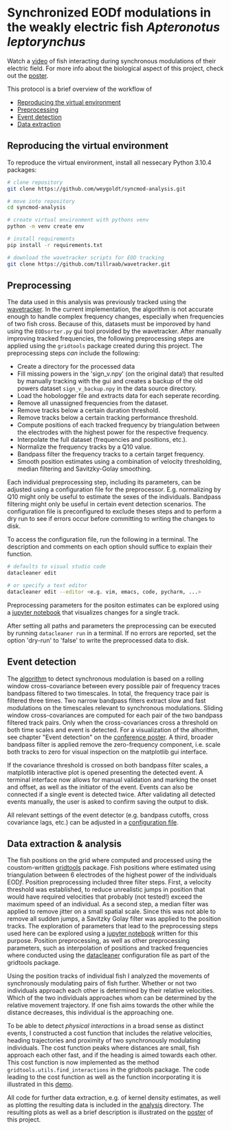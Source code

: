 # Synchronized EODf modulations in the weakly electric fish *Apteronotus leptorynchus*

Watch a [video](https://www.youtube.com/watch?v=ihDTMcn7LWM) of fish interacting during synchronous modulations of their electric field. For more info about the biological aspect of this project, check out the [poster](./poster/main.pdf).

This protocol is a brief overview of the workflow of

  - [Reproducing the virtual environment](#reproducing-the-environment)
  - [Preprocessing](#preprocessing)
  - [Event detection](#event-detection)
  - [Data extraction](#data-extraction)


## Reproducing the virtual environment

To reproduce the virtual environment, install all nessecary Python 3.10.4 packages:

```sh
# clone repository
git clone https://github.com/weygoldt/syncmod-analysis.git

# move into repository
cd syncmod-analysis

# create virtual environment with pythons venv
python -m venv create env

# install requirements
pip install -r requirements.txt

# download the wavetracker scripts for EOD tracking
git clone https://github.com/tillraab/wavetracker.git
```

## Preprocessing

The data used in this analysis was previously tracked using the [wavetracker](https://github.com/tillraab/wavetracker.git). In the current implementation, the algorithm is not accurate enough to handle complex frequency changes, especially when frequencies of two fish cross. Because of this, datasets must be imporoved by hand using the `EODsorter.py` gui tool provided by the wavetracker. After manually improving tracked frequencies, the following preprocessing steps are applied using the `gridtools` package created during this project. The preprocessing steps *can* include the following:

- Create a directory for the processed data
- Fill missing powers in the 'sign_v.npy' (on the original data!) that resulted by manually tracking with the gui and creates a backup of the old powers dataset `sign_v_backup.npy` in the data source directory.
- Load the hobologger file and extracts data for each seperate recording.
- Remove all unassigned frequencies from the dataset.
- Remove tracks below a certain duration threshold.
- Remove tracks below a certain tracking performance threshold.
- Compute positions of each tracked frequency by triangulation between the electrodes with the highest power for the respective frequency.
- Interpolate the full dataset (frequencies and positions, etc.).
- Normalize the frequency tracks by a Q10 value.
- Bandpass filter the frequency tracks to a certain target frequency.
- Smooth position estimates using a combination of velocity thresholding, median filtering and Savitzky-Golay smoothing.

Each individual preprocessing step, including its parameters, can be adjusted using a configuration file for the preprocessor. E.g. normalizing by Q10 might only be useful to estimate the sexes of the individuals. Bandpass filtering might only be useful in certain event detection scenarios. The configuration file is preconfigured to exclude theses steps and to perform a dry run to see if errors occur before committing to writing the changes to disk.

To access the configuration file, run the following in a terminal. The description and comments on each option should suffice to explain their function.

```sh
# defaults to visual studio code
datacleaner edit

# or specify a text editor
datacleaner edit --editor <e.g. vim, emacs, code, pycharm, ...>
```

Preprocessing parameters for the positon estimates can be explored using a [jupyter notebook](demos/position_preprocessing_explorer.ipynb) that visualizes changes for a single track.

After setting all paths and parameters the preprocessing can be executed by running `datacleaner run` in a terminal. If no errors are reported, set the option 'dry-run' to 'false' to write the preprocessed data to disk.

## Event detection

The [algorithm](/covdetector/) to detect synchronous modulation is based on a rolling window cross-covariance between every possible pair of frequency traces bandpass filtered to two timescales. In total, the frequency trace pair is filtered three times. Two narrow bandpass filters extract slow and fast modulations on the timescales relevant to synchronous modulations. Sliding window cross-covariances are computed for each pair of the two bandpass filtered track pairs. Only when the cross-covariances cross a threshold on both time scales and event is detected. For a visualization of the alhorithm, see chapter "Event detection" on the [conference poster](poster/main.pdf). A third, broader bandpass filter is applied remove the zero-frequency component, i.e. scale both tracks to zero for visual inspection on the matplotlib gui interface.

If the covariance threshold is crossed on both bandpass filter scales, a matplotlib interactive plot is opened presenting the detected event. A terminal interface now allows for manual validation and marking the onset and offset, as well as the initiator of the event. Events can also be connected if a single event is detected twice. After validating all detected events manually, the user is asked to confirm saving the output to disk.

All relevant settings of the event detector (e.g. bandpass cutoffs, cross covariance lags, etc.) can be adjusted in a [configuration file](/covdetector/covdetector_conf.yml).

## Data extraction & analysis

The fish positions on the grid where computed and processed using the coustom-written [gridtools](./gridtools) package. Fish positions where estimated using triangulation between 6 electrodes of the highest power of the individuals EOD$f$. Position preprocessing included three filter steps. First, a velocity threshold was established, to reduce unrealistic jumps in position that would have required velocities that probably (not tested!) exceed the maximum speed of an individual. As a second step, a median filter was applied to remove jitter on a small spatial scale. Since this was not able to remove all sudden jumps, a Savitzky Golay filter was applied to the position tracks. The exploration of parameters that lead to the preprocessing steps used here can be explored using a [jupyter notebook](/demos/position_preprocessing_explorer.ipynb) written for this purpose. Position preprocessing, as well as other preprocessing parameters, such as interpolation of positions and tracked frequencies where conducted using the [datacleaner](https://github.com/weygoldt/gridtools/blob/master/gridtools/datacleaner_conf.yml) configuration file as part of the gridtools package.

Using the position tracks of individual fish I analyzed the movements of synchronously modulating pairs of fish further. Whether or not two individuals approach each other is determined by their relative velocities. Which of the two individuals approaches whom can be determined by the relative movement trajectory. If one fish aims towards the other while the distance decreases, this individual is the approaching one.

To be able to detect *physical interactions* in a broad sense as distinct events, I constructed a cost function that includes the relative velocities, heading trajectories and proximity of two synchronously modulating individuals. The cost function peaks where distances are small, fish approach each other fast, and if the heading is aimed towards each other. This cost function is now implemented as the method `gridtools.utils.find_interactions` in the gridtools package. The code leading to the cost function as well as the function incorporating it is illustrated in this [demo](/demos/relative_heading_angle_explorer.ipynb).

All code for further data extraction, e.g. of kernel density estimates, as well as plotting the resulting data is included in the [analysis](/analysis/) directory.
The resulting plots as well as a brief description is illustrated on the [poster](/poster/main.pdf) of this project.
